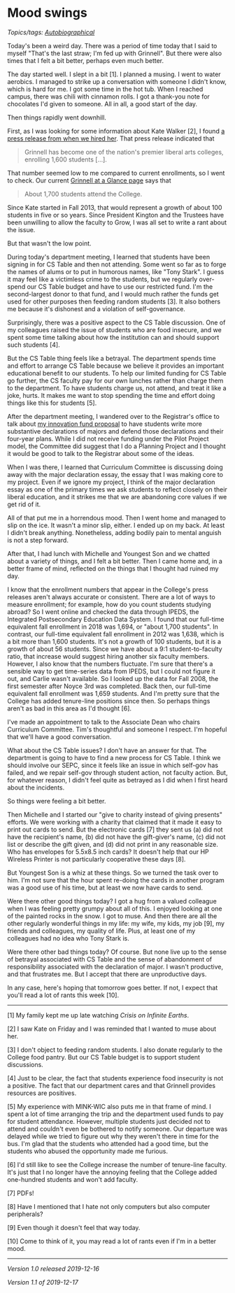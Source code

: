 Mood swings
===========

*Topics/tags: [Autobiographical](index-autobiographical)*

Today's been a weird day.  There was a period of time today that I
said to myself "That's the last straw; I'm fed up with Grinnell".
But there were also times that I felt a bit better, perhaps even
much better.

The day started well.  I slept in a bit [1].  I planned a musing.
I went to water aerobics.  I managed to strike up a conversation
with someone I didn't know, which is hard for me.  I got some time
in the hot tub.  When I reached campus, there was chili with cinnamon
rolls.  I got a thank-you note for chocolates I'd given to someone.
All in all, a good start of the day.

Then things rapidly went downhill.

First, as I was looking for some information about Kate Walker [2],
I found [a press release from when we hired her](http://magazine.grinnell.edu/news/releases/kate-walker-named-vice-president-finance-and-treasurer-grinnell-college).  That press release indicated that

> Grinnell has become one of the nation's premier liberal arts colleges, enrolling 1,600 students [...].

That number seemed low to me compared to current enrollments, so I went to
check.  Our current [Grinnell at a Glance page](https://www.grinnell.edu/about-grinnell/grinnell-glance) says that

> About 1,700 students attend the College. 

Since Kate started in Fall 2013, that would represent a growth of about
100 students in five or so years.  Since President Kington and the
Trustees have been unwilling to allow the faculty to Grow, I was
all set to write a rant about the issue.

But that wasn't the low point.

During today's department meeting, I learned that students have
been signing in for CS Table and then not attending.  Some went so
far as to forge the names of alums or to put in humorous names,
like "Tony Stark".  I guess it may feel like a victimless crime to
the students, but we regularly over-spend our CS Table budget and
have to use our restricted fund.  I'm the second-largest donor to
that fund, and I would much rather the funds get used for other
purposes then feeding random students [3].  It also bothers me
because it's dishonest and a violation of self-governance.  

Surprisingly, there was a positive aspect to the CS Table discussion.
One of my colleagues raised the issue of students who are food
insecure, and we spent some time talking about how the institution
can and should support such students [4].

But the CS Table thing feels like a betrayal.  The department spends
time and effort to arrange CS Table because we believe it provides
an important educational benefit to our students.  To help our
limited funding for CS Table go further, the CS faculty pay for our
own lunches rather than charge them to the department.  To have
students charge us, not attend, and treat it like a joke, hurts.
It makes me want to stop spending the time and effort doing things
like this for students [5].

After the department meeting, I wandered over to the Registrar's
office to talk about [my innovation fund
proposal](innovation-fund-2019-09-27) to have students write more
substantive declarations of majors and defend those declarations
and their four-year plans.  While I did not receive funding under
the Pilot Project model, the Committee did suggest that I do a
Planning Project and I thought it would be good to talk to the
Registrar about some of the ideas.  

When I was there, I learned that Curriculum Committee is discussing
doing away with the major declaration essay, the essay that I was
making core to my project.  Even if we ignore my project, I think
of the major declaration essay as one of the primary times we ask
students to reflect closely on their liberal education, and it
strikes me that we are abandoning core values if we get rid of it.

All of that put me in a horrendous mood.  Then I went home and
managed to slip on the ice.  It wasn't a minor slip, either.  I
ended up on my back.  At least I didn't break anything.  Nonetheless,
adding bodily pain to mental anguish is not a step forward.

After that, I had lunch with Michelle and Youngest Son and we chatted
about a variety of things, and I felt a bit better.  Then I came
home and, in a better frame of mind, reflected on the things that
I thought had ruined my day.

I know that the enrollment numbers that appear in the College's press
releases aren't always accurate or consistent.  There are a lot of ways
to measure enrollment; for example, how do you count students studying
abroad?  So I went online and checked the data through IPEDS, the
Integrated Postsecondary Education Data System.  I found that our
full-time equivalent fall enrollment in 2018 was 1,694, or "about 1,700
students".  In contrast, our full-time equivalent fall enrollment in 2012
was 1,638, which is a bit more than 1,600 students.  It's not a growth of
100 students, but it is a growth of about 56 students.  Since we have
about a 9:1 student-to-faculty ratio, that increase would suggest
hiring another six faculty members.  However, I also know that the numbers
fluctuate.  I'm sure that there's a sensible way to get time-series data
from IPEDS, but I could not figure it out, and Carlie wasn't available.
So I looked up the data for Fall 2008, the first semester after Noyce
3rd was completed.  Back then, our full-time equivalent fall
enrollment was 1,659 students.  And I'm pretty sure that the College
has added tenure-line positions since then.  So perhaps things aren't
as bad in this area as I'd thought [6].

I've made an appointment to talk to the Associate Dean who chairs
Curriculum Committee.  Tim's thoughtful and someone I respect.  I'm
hopeful that we'll have a good conversation.

What about the CS Table issues?  I don't have an answer for that.
The department is going to have to find a new process for CS Table.
I think we should involve our SEPC, since it feels like an issue
in which self-gov has failed, and we repair self-gov through student
action, not faculty action.  But, for whatever reason, I didn't feel
quite as betrayed as I did when I first heard about the incidents.

So things were feeling a bit better.

Then Michelle and I started our "give to charity instead of giving
presents" efforts.  We were working with a charity that claimed
that it made it easy to print out cards to send.  But the electronic
cards [7] they sent us (a) did not have the recipient's name, (b)
did not have the gift-giver's name, (c) did not list or describe
the gift given, and (d) did not print in any reasonable size.  Who
has envelopes for 5.5x8.5 inch cards?  It doesn't help that our HP
Wireless Printer is not particularly cooperative these days [8].

But Youngest Son is a whiz at these things.  So we turned the task
over to him.  I'm not sure that the hour spent re-doing the cards
in another program was a good use of his time, but at least we now
have cards to send.

Were there other good things today?  I got a hug from a valued colleague
when I was feeling pretty grumpy about all of this.  I enjoyed looking
at one of the painted rocks in the snow.  I got to muse.  And then there
are all the other regularly wonderful things in my life: my wife,
my kids, my job [9], my friends and colleagues, my quality of life.
Plus, at least one of my colleagues had no idea who Tony Stark is.

Were there other bad things today?  Of course.  But none live up to
the sense of betrayal associated with CS Table and the sense of
abandonment of responsibility associated with the declaration of major.
I wasn't productive, and that frustrates me.  But I accept that there
are unproductive days.

In any case, here's hoping that tomorrow goes better.  If not, I expect
that you'll read a lot of rants this week [10].

---

[1] My family kept me up late watching _Crisis on Infinite Earths_.

[2] I saw Kate on Friday and I was reminded that I wanted to muse
about her.

[3] I don't object to feeding random students.  I also donate regularly
to the College food pantry.  But our CS Table budget is to support
student discussions.

[4] Just to be clear, the fact that students experience food insecurity
is not a positive.  The fact that our department cares and that Grinnell
provides resources are positives.

[5] My experience with MINK-WIC also puts me in that frame of mind.
I spent a lot of time arranging the trip and the department used
funds to pay for student attendance.  However, multiple students
just decided not to attend and couldn't even be bothered to notify
someone.  Our departure was delayed while we tried to figure out why
they weren't there in time for the bus.  I'm glad that the students
who attended had a good time, but the students who abused the
opportunity made me furious.

[6] I'd still like to see the College increase the number of tenure-line
faculty.  It's just that I no longer have the annoying feeling that
the College added one-hundred students and won't add faculty.

[7] PDFs!

[8] Have I mentioned that I hate not only computers but also
computer peripherals?

[9] Even though it doesn't feel that way today.

[10] Come to think of it, you may read a lot of rants even if I'm
in a better mood.

---

*Version 1.0 released 2019-12-16*

*Version 1.1 of 2019-12-17*
